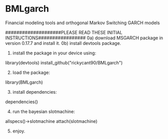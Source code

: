 # BMLgarch
Financial modeling tools and orthogonal Markov Switching GARCH models


####################PLEASE READ THESE INITIAL INSTRUCTIONS#################
0a) download MSGARCH package in version 0.17.7 and install it.
0b) install devtools package.
1) install the package in your device using:

library(devtools)
install_github("rickycant90/BMLgarch")

2) load the package:

library(BMLgarch)

3) install dependencies:

dependencies()

4) run the bayesian slotmachine:

allspecs()->slotmachine
attach(slotmachine)

5) enjoy.

